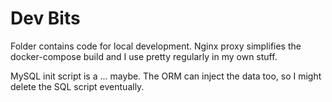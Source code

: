 # Dev Bits

Folder contains code for local development.  Nginx proxy simplifies the docker-compose build and I use pretty regularly in
my own stuff.

MySQL init script is a ... maybe.  The ORM can inject the data too, so I might delete the SQL script eventually.